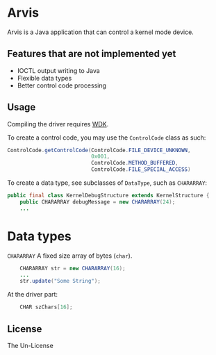 # Arvis

Arvis is a Java application that can control a kernel mode device.

## Features that are not implemented yet

- IOCTL output writing to Java
- Flexible data types
- Better control code processing

## Usage

Compiling the driver requires [WDK](https://docs.microsoft.com/en-us/windows-hardware/drivers/download-the-wdk).

To create a control code, you may use the `ControlCode` class as such:

```java
ControlCode.getControlCode(ControlCode.FILE_DEVICE_UNKNOWN,
                           0x001,
                           ControlCode.METHOD_BUFFERED,
                           ControlCode.FILE_SPECIAL_ACCESS)
```

To create a data type, see subclasses of `DataType`, such as `CHARARRAY`:

```java
public final class KernelDebugStructure extends KernelStructure {
    public CHARARRAY debugMessage = new CHARARRAY(24);
    ...
```

# Data types

`CHARARRAY`
A fixed size array of bytes (`char`).
```java
    CHARARRAY str = new CHARARRAY(16);
    ...
    str.update("Some String");
```
At the driver part:
```c
    CHAR szChars[16];
```

## License

The Un-License
